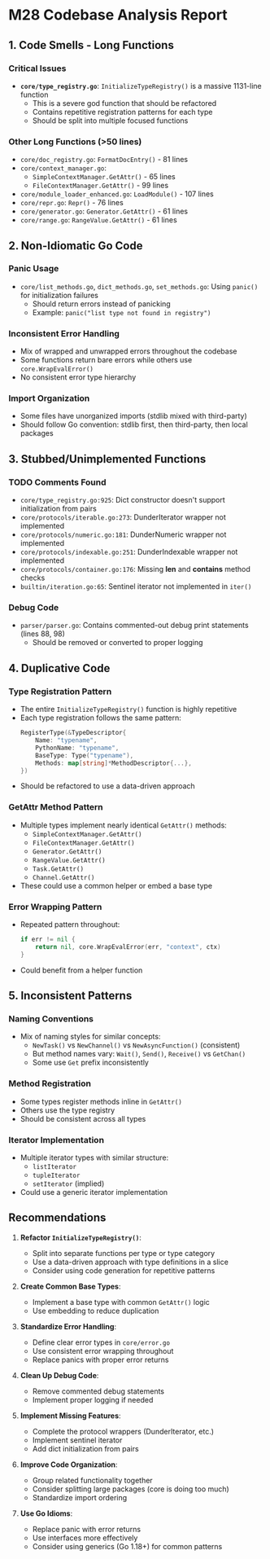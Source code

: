 # M28 Codebase Analysis Report

## 1. Code Smells - Long Functions

### Critical Issues
- **`core/type_registry.go`**: `InitializeTypeRegistry()` is a massive 1131-line function
  - This is a severe god function that should be refactored
  - Contains repetitive registration patterns for each type
  - Should be split into multiple focused functions

### Other Long Functions (>50 lines)
- `core/doc_registry.go`: `FormatDocEntry()` - 81 lines
- `core/context_manager.go`: 
  - `SimpleContextManager.GetAttr()` - 65 lines
  - `FileContextManager.GetAttr()` - 99 lines
- `core/module_loader_enhanced.go`: `LoadModule()` - 107 lines
- `core/repr.go`: `Repr()` - 76 lines
- `core/generator.go`: `Generator.GetAttr()` - 61 lines
- `core/range.go`: `RangeValue.GetAttr()` - 61 lines

## 2. Non-Idiomatic Go Code

### Panic Usage
- `core/list_methods.go`, `dict_methods.go`, `set_methods.go`: Using `panic()` for initialization failures
  - Should return errors instead of panicking
  - Example: `panic("list type not found in registry")`

### Inconsistent Error Handling
- Mix of wrapped and unwrapped errors throughout the codebase
- Some functions return bare errors while others use `core.WrapEvalError()`
- No consistent error type hierarchy

### Import Organization
- Some files have unorganized imports (stdlib mixed with third-party)
- Should follow Go convention: stdlib first, then third-party, then local packages

## 3. Stubbed/Unimplemented Functions

### TODO Comments Found
- `core/type_registry.go:925`: Dict constructor doesn't support initialization from pairs
- `core/protocols/iterable.go:273`: DunderIterator wrapper not implemented
- `core/protocols/numeric.go:181`: DunderNumeric wrapper not implemented
- `core/protocols/indexable.go:251`: DunderIndexable wrapper not implemented
- `core/protocols/container.go:176`: Missing __len__ and __contains__ method checks
- `builtin/iteration.go:65`: Sentinel iterator not implemented in `iter()`

### Debug Code
- `parser/parser.go`: Contains commented-out debug print statements (lines 88, 98)
  - Should be removed or converted to proper logging

## 4. Duplicative Code

### Type Registration Pattern
- The entire `InitializeTypeRegistry()` function is highly repetitive
- Each type registration follows the same pattern:
  ```go
  RegisterType(&TypeDescriptor{
      Name: "typename",
      PythonName: "typename",
      BaseType: Type("typename"),
      Methods: map[string]*MethodDescriptor{...},
  })
  ```
- Should be refactored to use a data-driven approach

### GetAttr Method Pattern
- Multiple types implement nearly identical `GetAttr()` methods:
  - `SimpleContextManager.GetAttr()`
  - `FileContextManager.GetAttr()`
  - `Generator.GetAttr()`
  - `RangeValue.GetAttr()`
  - `Task.GetAttr()`
  - `Channel.GetAttr()`
- These could use a common helper or embed a base type

### Error Wrapping Pattern
- Repeated pattern throughout:
  ```go
  if err != nil {
      return nil, core.WrapEvalError(err, "context", ctx)
  }
  ```
- Could benefit from a helper function

## 5. Inconsistent Patterns

### Naming Conventions
- Mix of naming styles for similar concepts:
  - `NewTask()` vs `NewChannel()` vs `NewAsyncFunction()` (consistent)
  - But method names vary: `Wait()`, `Send()`, `Receive()` vs `GetChan()`
  - Some use `Get` prefix inconsistently

### Method Registration
- Some types register methods inline in `GetAttr()`
- Others use the type registry
- Should be consistent across all types

### Iterator Implementation
- Multiple iterator types with similar structure:
  - `listIterator`
  - `tupleIterator`
  - `setIterator` (implied)
- Could use a generic iterator implementation

## Recommendations

1. **Refactor `InitializeTypeRegistry()`**:
   - Split into separate functions per type or type category
   - Use a data-driven approach with type definitions in a slice
   - Consider using code generation for repetitive patterns

2. **Create Common Base Types**:
   - Implement a base type with common `GetAttr()` logic
   - Use embedding to reduce duplication

3. **Standardize Error Handling**:
   - Define clear error types in `core/error.go`
   - Use consistent error wrapping throughout
   - Replace panics with proper error returns

4. **Clean Up Debug Code**:
   - Remove commented debug statements
   - Implement proper logging if needed

5. **Implement Missing Features**:
   - Complete the protocol wrappers (DunderIterator, etc.)
   - Implement sentinel iterator
   - Add dict initialization from pairs

6. **Improve Code Organization**:
   - Group related functionality together
   - Consider splitting large packages (core is doing too much)
   - Standardize import ordering

7. **Use Go Idioms**:
   - Replace panic with error returns
   - Use interfaces more effectively
   - Consider using generics (Go 1.18+) for common patterns